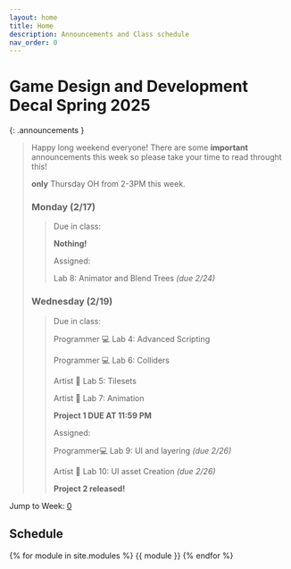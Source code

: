 ```yaml
---
layout: home
title: Home
description: Announcements and Class schedule
nav_order: 0
---
```


# Game Design and Development Decal Spring 2025

{: .announcements }
> Happy long weekend everyone! There are some **important** announcements this week so please take
> your time to read throught this! 
>
> **only** Thursday OH from 2-3PM this week. 
>
> ### Monday (2/17) 
> >Due in class:
>>
> >**Nothing!**
> >
> >Assigned:
>>
> >Lab 8: Animator and Blend Trees *(due 2/24)*
>
> ### Wednesday (2/19)
> >Due in class:
>>
> >Programmer 💻 Lab 4: Advanced Scripting
>> 
> >Programmer 💻 Lab 6: Colliders
>>
> >Artist 🎨 Lab 5: Tilesets
>>
> >Artist 🎨 Lab 7: Animation
>>
> >**Project 1 DUE AT 11:59 PM**
>>
> >Assigned:
>>
> >Programmer💻 Lab 9: UI and layering *(due 2/26)*
>>
> >Artist 🎨 Lab 10: UI asset Creation *(due 2/26)*
>>
> >**Project 2 released!**

Jump to Week: [0](#week-0)

<!-- \| [2](#week-2) \| [3](#week-3) \| [4](#week-4) \| [5](#week-5) \| [6](#week-6) \| [7](#week-7) \| [8](#week-8) \| [9](#week-9) \| [10](#week-10) \| [11](#week-11) \| [12](#week-12) \| [13](#week-13) \| [14](#week-14) -->
## Schedule

{% for module in site.modules %}
{{ module }}
{% endfor %}

[Lab 0: Setup Unity]: ./pages/labs/lab0/lab0
[Lab 1]: ./pages/labs/lab1/lab1
[Lab 2]: ./pages/labs/lab2/lab2
[Lab 3]: ./pages/labs/lab3/lab3
[Lab 4]: ./pages/labs/lab4/lab4
[Lab 5]: ./pages/labs/lab5/lab5
[Lab 6]: ./pages/labs/lab6/lab6
[Lab 7]: ./pages/labs/lab7/lab7
[Lab 8]: ./pages/labs/lab8/lab8
[Lab 9]: ./pages/labs/lab9/lab9
[Lab 10]: ./pages/labs/lab10/lab10
[Lab 11]: ./pages/labs/lab11/lab11
[Lab 12]: ./pages/labs/lab12/lab12
[Lab 13]: ./pages/labs/lab13/lab13
[Lab 14]: ./pages/labs/lab14/lab14
[Lab 15]: ./pages/labs/lab15/lab15
[Lab 16]: ./pages/labs/lab16/lab16
[Lab 17]: ./pages/labs/lab17/lab17
[Project 1]: ./pages/projects/Projects
[Project 2]: ./pages/projects/project2/project2
[Project 3]: ./pages/projects/project3/project3

[form]: https://forms.gle/WrDUcRKpRqHvDXwA7

[Apply]: https://tinyurl.com/fa25gddapp

[Click here for infosession slides!]: https://docs.google.com/presentation/d/1LADC9Byt52I4q0NpYCA9_YU4Q4a-XVkh1xN95CsGlIo/edit?usp=sharing


